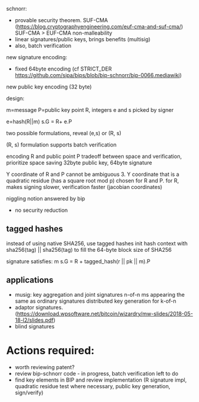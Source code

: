 schnorr:
 - provable security theorem. SUF-CMA (https://blog.cryptographyengineering.com/euf-cma-and-suf-cma/)
   SUF-CMA > EUF-CMA
   non-malleability
 - linear signatures/public keys, brings benefits (multisig)
 - also, batch verification

new signature encoding:
 - fixed 64byte encoding (cf STRICT_DER https://github.com/sipa/bips/blob/bip-schnorr/bip-0066.mediawiki)

new public key encoding (32 byte)

design:

m=message
P=public key
point R, integers e and s picked by signer

e=hash(R||m)
s.G = R+ e.P

two possible formulations, reveal (e,s) or (R, s)

(R, s) formulation supports batch verification

encoding R and public point P
tradeoff between space and verification, prioritize space saving
32byte public key, 64byte signature

Y coordinate of R and P cannot be ambiguous
3. Y coordinate that is a quadratic residue (has a square root mod p)
chosen for R and P. for R, makes signing slower, verification faster (jacobian coordinates)

niggling notion answered by bip
 - no security reduction

## tagged hashes

instead of using native SHA256, use tagged hashes
init hash context with sha256(tag) || sha256(tag) to fill the 64-byte block size of SHA256

signature satisfies: 
m s.G = R + tagged_hash(r || pk || m).P

## applications

 - musig: key aggregation and joint signatures
          n-of-n ms appearing the same as ordinary signatures
          distributed key generation for k-of-n
 - adaptor signatures. (https://download.wpsoftware.net/bitcoin/wizardry/mw-slides/2018-05-18-l2/slides.pdf)
 - blind signatures

# Actions required:
 - worth reviewing patent?
 - review bip-schnorr code - in progress, batch verification left to do
 - find key elements in BIP and review implementation
   (R signature impl, quadratic residue test where necessary,
    public key generation, sign/verify)


